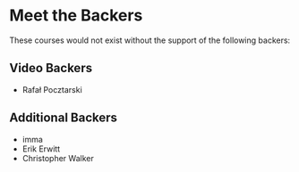 Meet the Backers
================

These courses would not exist without the support of the following backers:


## Video Backers

* Rafał Pocztarski


## Additional Backers

* imma
* Erik Erwitt
* Christopher Walker
